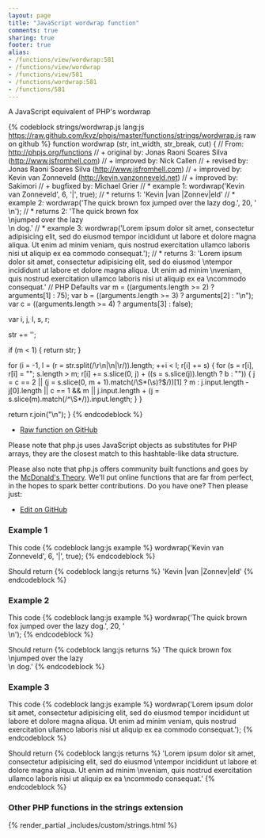```yaml
---
layout: page
title: "JavaScript wordwrap function"
comments: true
sharing: true
footer: true
alias:
- /functions/view/wordwrap:581
- /functions/view/wordwrap
- /functions/view/581
- /functions/wordwrap:581
- /functions/581
---
```

<!-- Generated by Rakefile:build -->
A JavaScript equivalent of PHP's wordwrap

{% codeblock strings/wordwrap.js lang:js https://raw.github.com/kvz/phpjs/master/functions/strings/wordwrap.js raw on github %}
function wordwrap (str, int_width, str_break, cut) {
  // From: http://phpjs.org/functions
  // +   original by: Jonas Raoni Soares Silva (http://www.jsfromhell.com)
  // +   improved by: Nick Callen
  // +    revised by: Jonas Raoni Soares Silva (http://www.jsfromhell.com)
  // +   improved by: Kevin van Zonneveld (http://kevin.vanzonneveld.net)
  // +   improved by: Sakimori
  // +   bugfixed by: Michael Grier
  // *     example 1: wordwrap('Kevin van Zonneveld', 6, '|', true);
  // *     returns 1: 'Kevin |van |Zonnev|eld'
  // *     example 2: wordwrap('The quick brown fox jumped over the lazy dog.', 20, '<br />\n');
  // *     returns 2: 'The quick brown fox <br />\njumped over the lazy<br />\n dog.'
  // *     example 3: wordwrap('Lorem ipsum dolor sit amet, consectetur adipisicing elit, sed do eiusmod tempor incididunt ut labore et dolore magna aliqua. Ut enim ad minim veniam, quis nostrud exercitation ullamco laboris nisi ut aliquip ex ea commodo consequat.');
  // *     returns 3: 'Lorem ipsum dolor sit amet, consectetur adipisicing elit, sed do eiusmod \ntempor incididunt ut labore et dolore magna aliqua. Ut enim ad minim \nveniam, quis nostrud exercitation ullamco laboris nisi ut aliquip ex ea \ncommodo consequat.'
  // PHP Defaults
  var m = ((arguments.length >= 2) ? arguments[1] : 75);
  var b = ((arguments.length >= 3) ? arguments[2] : "\n");
  var c = ((arguments.length >= 4) ? arguments[3] : false);

  var i, j, l, s, r;

  str += '';

  if (m < 1) {
    return str;
  }

  for (i = -1, l = (r = str.split(/\r\n|\n|\r/)).length; ++i < l; r[i] += s) {
    for (s = r[i], r[i] = ""; s.length > m; r[i] += s.slice(0, j) + ((s = s.slice(j)).length ? b : "")) {
      j = c == 2 || (j = s.slice(0, m + 1).match(/\S*(\s)?$/))[1] ? m : j.input.length - j[0].length || c == 1 && m || j.input.length + (j = s.slice(m).match(/^\S*/)).input.length;
    }
  }

  return r.join("\n");
}
{% endcodeblock %}

 - [Raw function on GitHub](https://github.com/kvz/phpjs/blob/master/functions/strings/wordwrap.js)

Please note that php.js uses JavaScript objects as substitutes for PHP arrays, they are 
the closest match to this hashtable-like data structure. 

Please also note that php.js offers community built functions and goes by the 
[McDonald's Theory](https://medium.com/what-i-learned-building/9216e1c9da7d). We'll put online 
functions that are far from perfect, in the hopes to spark better contributions. 
Do you have one? Then please just: 

 - [Edit on GitHub](https://github.com/kvz/phpjs/edit/master/functions/strings/wordwrap.js)

### Example 1
This code
{% codeblock lang:js example %}
wordwrap('Kevin van Zonneveld', 6, '|', true);
{% endcodeblock %}

Should return
{% codeblock lang:js returns %}
'Kevin |van |Zonnev|eld'
{% endcodeblock %}

### Example 2
This code
{% codeblock lang:js example %}
wordwrap('The quick brown fox jumped over the lazy dog.', 20, '<br />\n');
{% endcodeblock %}

Should return
{% codeblock lang:js returns %}
'The quick brown fox <br />\njumped over the lazy<br />\n dog.'
{% endcodeblock %}

### Example 3
This code
{% codeblock lang:js example %}
wordwrap('Lorem ipsum dolor sit amet, consectetur adipisicing elit, sed do eiusmod tempor incididunt ut labore et dolore magna aliqua. Ut enim ad minim veniam, quis nostrud exercitation ullamco laboris nisi ut aliquip ex ea commodo consequat.');
{% endcodeblock %}

Should return
{% codeblock lang:js returns %}
'Lorem ipsum dolor sit amet, consectetur adipisicing elit, sed do eiusmod \ntempor incididunt ut labore et dolore magna aliqua. Ut enim ad minim \nveniam, quis nostrud exercitation ullamco laboris nisi ut aliquip ex ea \ncommodo consequat.'
{% endcodeblock %}


### Other PHP functions in the strings extension
{% render_partial _includes/custom/strings.html %}
